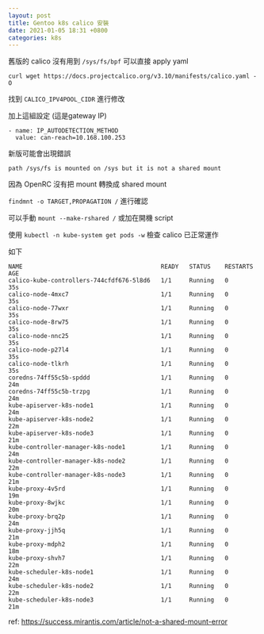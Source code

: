 ```yaml
---
layout: post
title: Gentoo k8s calico 安裝
date: 2021-01-05 18:31 +0800
categories: k8s
---
```


舊版的 calico 沒有用到 `/sys/fs/bpf` 可以直接 apply yaml

`curl wget https://docs.projectcalico.org/v3.10/manifests/calico.yaml -O`

找到 `CALICO_IPV4POOL_CIDR` 進行修改

加上這組設定 (這是gateway IP)

```
- name: IP_AUTODETECTION_METHOD
  value: can-reach=10.168.100.253
```

新版可能會出現錯誤

`path /sys/fs is mounted on /sys but it is not a shared mount`

因為 OpenRC 沒有把 mount 轉換成 shared mount

`findmnt -o TARGET,PROPAGATION /` 進行確認

可以手動 `mount --make-rshared /` 或加在開機 script

使用 `kubectl -n kube-system get pods -w` 檢查 calico 已正常運作

如下

```
NAME                                       READY   STATUS    RESTARTS   AGE
calico-kube-controllers-744cfdf676-5l8d6   1/1     Running   0          35s
calico-node-4mxc7                          1/1     Running   0          35s
calico-node-77wxr                          1/1     Running   0          35s
calico-node-8rw75                          1/1     Running   0          35s
calico-node-nnc25                          1/1     Running   0          35s
calico-node-p27l4                          1/1     Running   0          35s
calico-node-tlkrh                          1/1     Running   0          35s
coredns-74ff55c5b-spddd                    1/1     Running   0          24m
coredns-74ff55c5b-trzpg                    1/1     Running   0          24m
kube-apiserver-k8s-node1                   1/1     Running   0          24m
kube-apiserver-k8s-node2                   1/1     Running   0          22m
kube-apiserver-k8s-node3                   1/1     Running   0          21m
kube-controller-manager-k8s-node1          1/1     Running   0          24m
kube-controller-manager-k8s-node2          1/1     Running   0          22m
kube-controller-manager-k8s-node3          1/1     Running   0          21m
kube-proxy-4v5rd                           1/1     Running   0          19m
kube-proxy-8wjkc                           1/1     Running   0          20m
kube-proxy-brq2p                           1/1     Running   0          24m
kube-proxy-jjh5q                           1/1     Running   0          21m
kube-proxy-mdph2                           1/1     Running   0          18m
kube-proxy-shvh7                           1/1     Running   0          22m
kube-scheduler-k8s-node1                   1/1     Running   0          24m
kube-scheduler-k8s-node2                   1/1     Running   0          22m
kube-scheduler-k8s-node3                   1/1     Running   0          21m
```

ref: https://success.mirantis.com/article/not-a-shared-mount-error
